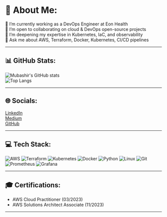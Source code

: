 # 💫 About Me:
🔭 I’m currently working as a DevOps Engineer at Eon Health  
👯 I’m open to collaborating on cloud & DevOps open-source projects  
🌱 I’m deepening my expertise in Kubernetes, IaC, and observability  
💬 Ask me about AWS, Terraform, Docker, Kubernetes, CI/CD pipelines  

---

## 📊 GitHub Stats:
![Mubashir's GitHub stats](https://github-readme-stats.vercel.app/api?username=mfused07&show_icons=true&theme=tokyonight)  
![Top Langs](https://github-readme-stats.vercel.app/api/top-langs/?username=mfused07&layout=compact&theme=tokyonight)  

---

## 🌐 Socials:
[LinkedIn](https://linkedin.com/in/mfused07)  
[Medium](https://medium.com/@mubashir1998)  
[GitHub](https://github.com/mfused07)  

---

## 💻 Tech Stack:
![AWS](https://img.shields.io/badge/AWS-232F3E?style=for-the-badge&logo=amazon-aws&logoColor=white)
![Terraform](https://img.shields.io/badge/Terraform-623CE4?style=for-the-badge&logo=terraform&logoColor=white)
![Kubernetes](https://img.shields.io/badge/Kubernetes-326CE5?style=for-the-badge&logo=kubernetes&logoColor=white)
![Docker](https://img.shields.io/badge/Docker-2496ED?style=for-the-badge&logo=docker&logoColor=white)
![Python](https://img.shields.io/badge/Python-3776AB?style=for-the-badge&logo=python&logoColor=white)
![Linux](https://img.shields.io/badge/Linux-FCC624?style=for-the-badge&logo=linux&logoColor=black)
![Git](https://img.shields.io/badge/Git-F05032?style=for-the-badge&logo=git&logoColor=white)
![Prometheus](https://img.shields.io/badge/Prometheus-E6522C?style=for-the-badge&logo=prometheus&logoColor=white)
![Grafana](https://img.shields.io/badge/Grafana-F46800?style=for-the-badge&logo=grafana&logoColor=white)

---

## 🎓 Certifications:
- AWS Cloud Practitioner (03/2023)  
- AWS Solutions Architect Associate (11/2023)  

---
